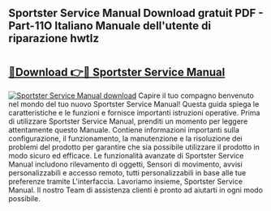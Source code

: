 ## Sportster Service Manual Download gratuit PDF - Part-11O Italiano Manuale dell'utente di riparazione hwtIz

# <h2><a href="http://dfe99r.blite.top/?on=Sportster+Service+Manual">🔗Download 👉🔴 Sportster Service Manual</a></h2>

[![Sportster Service Manual download](https://i.imgur.com/lujVjoI.png)](http://dfe99r.blite.top/?on=Sportster+Service+Manual)
Capire il tuo compagno benvenuto nel mondo del tuo nuovo Sportster Service Manual! Questa guida spiega le caratteristiche e le funzioni e fornisce importanti istruzioni operative. Prima di utilizzare Sportster Service Manual, prenditi un momento per leggere attentamente questo Manuale. Contiene informazioni importanti sulla configurazione, il funzionamento, la manutenzione e la risoluzione dei problemi del prodotto per garantire che sia possibile utilizzare il prodotto in modo sicuro ed efficace. Le funzionalità avanzate di Sportster Service Manual includono rilevamento di oggetti, Sensori di movimento, avvisi personalizzabili e accesso remoto, tutti personalizzabili in base alle tue preferenze tramite L'interfaccia. Lavoriamo insieme, Sportster Service Manual. Il nostro Team di assistenza clienti è pronto ad aiutarti in ogni modo possibile.
